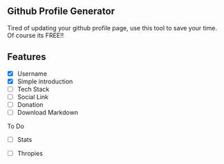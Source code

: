 ## Github Profile Generator

Tired of updating your github profile page, use this tool to save your time. Of course its FREE!!

## Features

- [x] Username
- [x] Simple introduction
- [ ] Tech Stack
- [ ] Social Link
- [ ] Donation
- [ ] Download Markdown

To Do

- [ ] Stats
- [ ] Thropies

